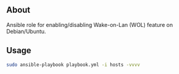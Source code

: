 About
-----

Ansible role for enabling/disabling Wake-on-Lan (WOL) feature on Debian/Ubuntu.

Usage
-----

```bash
sudo ansible-playbook playbook.yml -i hosts -vvvv
```

